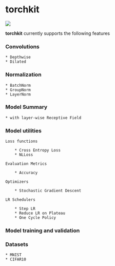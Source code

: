 # torchkit

![](/home/rohan/EVA-6/torchkit/torchkit.png)


**torchkit** currently supports the following features
### Convolutions
    * Depthwise
    * Dilated 

### Normalization
    * BatchNorm
    * GroupNorm
    * LayerNorm


### Model Summary

    * with layer-wise Receptive Field

### Model utilities

    Loss functions

        * Cross Entropy Loss
        * NLLoss

    Evaluation Metrics

        * Accuracy

    Optimizers

        * Stochastic Gradient Descent

    LR Schedulers

        * Step LR
        * Reduce LR on Plateau
        * One Cycle Policy




### Model training and validation
    


### Datasets

    * MNIST
    * CIFAR10
  



